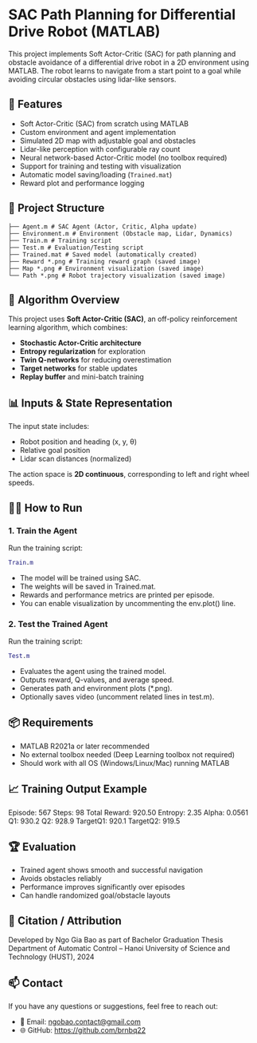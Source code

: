 # SAC Path Planning for Differential Drive Robot (MATLAB)

This project implements Soft Actor-Critic (SAC) for path planning and obstacle avoidance of a differential drive robot in a 2D environment using MATLAB. The robot learns to navigate from a start point to a goal while avoiding circular obstacles using lidar-like sensors.

## 🚀 Features

- Soft Actor-Critic (SAC) from scratch using MATLAB
- Custom environment and agent implementation
- Simulated 2D map with adjustable goal and obstacles
- Lidar-like perception with configurable ray count
- Neural network-based Actor-Critic model (no toolbox required)
- Support for training and testing with visualization
- Automatic model saving/loading (`Trained.mat`)
- Reward plot and performance logging

## 📁 Project Structure

```
├── Agent.m # SAC Agent (Actor, Critic, Alpha update)
├── Environment.m # Environment (Obstacle map, Lidar, Dynamics)
├── Train.m # Training script
├── Test.m # Evaluation/Testing script
├── Trained.mat # Saved model (automatically created)
├── Reward *.png # Training reward graph (saved image)
├── Map *.png # Environment visualization (saved image)
└── Path *.png # Robot trajectory visualization (saved image)
```

## 🧠 Algorithm Overview

This project uses **Soft Actor-Critic (SAC)**, an off-policy reinforcement learning algorithm, which combines:

- **Stochastic Actor-Critic architecture**
- **Entropy regularization** for exploration
- **Twin Q-networks** for reducing overestimation
- **Target networks** for stable updates
- **Replay buffer** and mini-batch training

## 📊 Inputs & State Representation

The input state includes:

- Robot position and heading (x, y, θ)
- Relative goal position
- Lidar scan distances (normalized)

The action space is **2D continuous**, corresponding to left and right wheel speeds.

## 🏃‍♂️ How to Run

### 1. Train the Agent

Run the training script:

```matlab
Train.m
```

- The model will be trained using SAC.
- The weights will be saved in Trained.mat.
- Rewards and performance metrics are printed per episode.
- You can enable visualization by uncommenting the env.plot() line.

### 2. Test the Trained Agent

Run the training script:

```matlab
Test.m
```

- Evaluates the agent using the trained model.
- Outputs reward, Q-values, and average speed.
- Generates path and environment plots (*.png).
- Optionally saves video (uncomment related lines in test.m).

## 📦 Requirements

- MATLAB R2021a or later recommended
- No external toolbox needed (Deep Learning toolbox not required)
- Should work with all OS (Windows/Linux/Mac) running MATLAB

## 📈 Training Output Example
Episode: 567   Steps: 98   Total Reward: 920.50   Entropy: 2.35   Alpha: 0.0561   Q1: 930.2   Q2: 928.9   TargetQ1: 920.1   TargetQ2: 919.5

## 🏆 Evaluation

- Trained agent shows smooth and successful navigation
- Avoids obstacles reliably
- Performance improves significantly over episodes
- Can handle randomized goal/obstacle layouts

## 📎 Citation / Attribution

Developed by Ngo Gia Bao as part of Bachelor Graduation Thesis
Department of Automatic Control – Hanoi University of Science and Technology (HUST), 2024

## 📫 Contact
If you have any questions or suggestions, feel free to reach out:
- 📧 Email: ngobao.contact@gmail.com
- 🌐 GitHub: https://github.com/brnbq22
